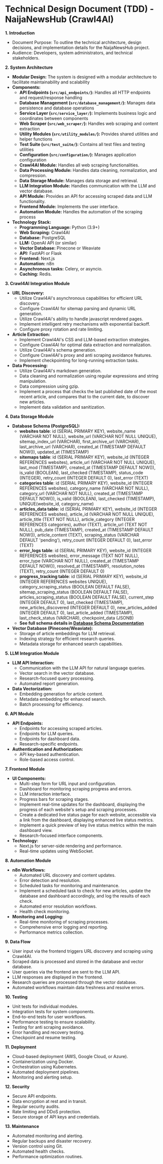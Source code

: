 # Technical Design Document (TDD) - NaijaNewsHub (Crawl4AI)

**1. Introduction**

* Document Purpose: To outline the technical architecture, design decisions, and implementation details for the NaijaNewsHub project.
* Audience: Developers, system administrators, and technical stakeholders.

**2. System Architecture**

* **Modular Design:** The system is designed with a modular architecture to facilitate maintainability and scalability
* **Components:**
  * **API Endpoints (`src/api_endpoints/`):** Handles all HTTP endpoints and request/response handling
  * **Database Management (`src/database_management/`):** Manages data persistence and database operations
  * **Service Layer (`src/service_layer/`):** Implements business logic and coordinates between components
  * **Web Scraper (`src/web_scraper/`):** Handles web scraping and content extraction
  * **Utility Modules (`src/utility_modules/`):** Provides shared utilities and helper functions
  * **Test Suite (`src/test_suite/`):** Contains all test files and testing utilities
  * **Configuration (`src/configuration/`):** Manages application configuration
  * **Crawl4AI Module:** Handles all web scraping functionalities.
  * **Data Processing Module:** Handles data cleaning, normalization, and compression.
  * **Data Storage Module:** Manages data storage and retrieval.
  * **LLM Integration Module:** Handles communication with the LLM and vector database.
  * **API Module:** Provides an API for accessing scraped data and LLM functionality.
  * **Frontend Module:** Implements the user interface.
  * **Automation Module:** Handles the automation of the scraping process
* **Technology Stack:**
  * **Programming Language:** Python (3.9+)
  * **Web Scraping:** Crawl4AI
  * **Database:** PostgreSQL
  * **LLM:** OpenAI API (or similar)
  * **Vector Database:** Pinecone or Weaviate
  * **API:** FastAPI or Flask
  * **Frontend:** Next.js
  * **Automation:** n8n
  * **Asynchronous tasks:** Celery, or asyncio.
  * **Caching:** Redis.

**3. Crawl4AI Integration Module**

* **URL Discovery:**
  * Utilize Crawl4AI's asynchronous capabilities for efficient URL discovery.
  * Configure Crawl4AI for sitemap parsing and dynamic URL generation.
  * Utilize Crawl4Ai's ability to handle javascript rendered pages.
  * Implement intelligent retry mechanisms with exponential backoff.
  * Configure proxy rotation and rate limiting.
* **Article Extraction:**
  * Implement Crawl4AI's CSS and LLM-based extraction strategies.
  * Configure Crawl4AI for optimal data extraction and normalization.
  * Utilize Crawl4AI's schema generation.
  * Configure Crawl4AI's proxy and anti scraping avoidance features.
  * Implement checkpointing for long-running extraction tasks.
* **Data Processing:**
  * Utilize Crawl4AI's markdown generation.
  * Data cleaning and normalization using regular expressions and string manipulation.
  * Data compression using gzip.
  * Implement a process that checks the last published date of the most recent article, and compares that to the current date, to discover new articles.
  * Implement data validation and sanitization.

**4. Data Storage Module**

* **Database Schema (PostgreSQL):**
  * **websites table**: id (SERIAL PRIMARY KEY), website_name (VARCHAR NOT NULL), website_url (VARCHAR NOT NULL UNIQUE), sitemap_index_url (VARCHAR), first_archive_url (VARCHAR), last_archive_url (VARCHAR), created_at (TIMESTAMP DEFAULT NOW()), updated_at (TIMESTAMP)
  * **sitemaps table**: id (SERIAL PRIMARY KEY), website_id (INTEGER REFERENCES websites), article_url (VARCHAR NOT NULL UNIQUE), last_mod (TIMESTAMP), created_at (TIMESTAMP DEFAULT NOW()), is_valid (BOOLEAN), last_checked (TIMESTAMP), status_code (INTEGER), retry_count (INTEGER DEFAULT 0), last_error (TEXT)
  * **categories table**: id (SERIAL PRIMARY KEY), website_id (INTEGER REFERENCES websites), category_name (VARCHAR NOT NULL), category_url (VARCHAR NOT NULL), created_at (TIMESTAMP DEFAULT NOW()), is_valid (BOOLEAN), last_checked (TIMESTAMP), UNIQUE(website_id, category_name)
  * **articles_data table**: id (SERIAL PRIMARY KEY), website_id (INTEGER REFERENCES websites), article_id (VARCHAR NOT NULL UNIQUE), article_title (TEXT NOT NULL), article_category (INTEGER REFERENCES categories), author (TEXT), article_url (TEXT NOT NULL), pub_date (TIMESTAMP), created_at (TIMESTAMP DEFAULT NOW()), article_content (TEXT), scraping_status (VARCHAR DEFAULT 'pending'), retry_count (INTEGER DEFAULT 0), last_error (TEXT)
  * **error_logs table**: id (SERIAL PRIMARY KEY), website_id (INTEGER REFERENCES websites), error_message (TEXT NOT NULL), error_type (VARCHAR NOT NULL), created_at (TIMESTAMP DEFAULT NOW()), resolved_at (TIMESTAMP), resolution_notes (TEXT), retry_count (INTEGER DEFAULT 0)
  * **progress_tracking table**: id (SERIAL PRIMARY KEY), website_id (INTEGER REFERENCES websites UNIQUE), category_scraping_status (BOOLEAN DEFAULT FALSE), sitemap_scraping_status (BOOLEAN DEFAULT FALSE), articles_scraping_status (BOOLEAN DEFAULT FALSE), current_step (INTEGER DEFAULT 0), last_checked (TIMESTAMP), new_articles_discovered (INTEGER DEFAULT 0), new_articles_added (INTEGER DEFAULT 0), last_article_added (TIMESTAMP), last_check_status (VARCHAR), checkpoint_data (JSONB)
  * **See full schema details in [Database Schema Documentation](../dev/database-schema.md)**
* **Vector Database (Pinecone/Weaviate):**
  * Storage of article embeddings for LLM retrieval.
  * Indexing strategy for efficient research queries.
  * Metadata storage for enhanced search capabilities.

**5. LLM Integration Module**

* **LLM API Interaction:**
  * Communication with the LLM API for natural language queries.
  * Vector search in the vector database.
  * Research-focused query processing.
  * Automated report generation.
* **Data Vectorization:**
  * Embedding generation for article content.
  * Metadata embedding for enhanced search.
  * Batch processing for efficiency.

**6. API Module**

* **API Endpoints:**
  * Endpoints for accessing scraped articles.
  * Endpoints for LLM queries.
  * Endpoints for dashboard data.
  * Research-specific endpoints.
* **Authentication and Authorization:**
  * API key-based authentication.
  * Role-based access control.

**7. Frontend Module**

* **UI Components:**
  * Multi-step form for URL input and configuration.
  * Dashboard for monitoring scraping progress and errors.
  * LLM interaction interface.
  * Progress bars for scraping stages.
  * Implement real-time updates for the dashboard, displaying the progress of each website's setup and scraping processes.
  * Create a dedicated live status page for each website, accessible via a link from the dashboard, displaying enhanced live status metrics.
  * Implement a quick preview of key live status metrics within the main dashboard view.
  * Research-focused interface components.
* **Technology:**
  * Next.js for server-side rendering and performance.
  * Real-time updates using WebSocket.

**8. Automation Module**

* **n8n Workflows:**
  * Automated URL discovery and content updates.
  * Error detection and resolution.
  * Scheduled tasks for monitoring and maintenance.
  * Implement a scheduled task to check for new articles, update the database and dashboard accordingly, and log the results of each check.
  * Automated error resolution workflows.
  * Health check monitoring.
* **Monitoring and Logging:**
  * Real-time monitoring of scraping processes.
  * Comprehensive error logging and reporting.
  * Performance metrics collection.

**9. Data Flow**

* User input via the frontend triggers URL discovery and scraping using Crawl4AI.
* Scraped data is processed and stored in the database and vector database.
* User queries via the frontend are sent to the LLM API.
* LLM responses are displayed in the frontend.
* Research queries are processed through the vector database.
* Automated workflows maintain data freshness and resolve errors.

**10. Testing**

* Unit tests for individual modules.
* Integration tests for system components.
* End-to-end tests for user workflows.
* Performance testing to ensure scalability.
* Testing for anti scraping avoidance.
* Error handling and recovery testing.
* Checkpoint and resume testing.

**11. Deployment**

* Cloud-based deployment (AWS, Google Cloud, or Azure).
* Containerization using Docker.
* Orchestration using Kubernetes.
* Automated deployment pipelines.
* Monitoring and alerting setup.

**12. Security**

* Secure API endpoints.
* Data encryption at rest and in transit.
* Regular security audits.
* Rate limiting and DDoS protection.
* Secure storage of API keys and credentials.

**13. Maintenance**

* Automated monitoring and alerting.
* Regular backups and disaster recovery.
* Version control using Git.
* Automated health checks.
* Performance optimization routines.